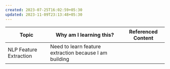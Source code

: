 ```yaml
---
created: 2023-07-25T16:02:59+05:30
updated: 2023-11-09T23:13:48+05:30
---
```

| Topic                  | Why am I learning this? | Referenced Content |
| ---------------------- | ----------------------- | ------------------ |
| NLP Feature Extraction | Need to learn feature extraction because I am building                        |                    |